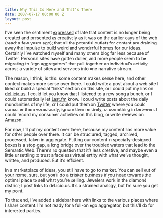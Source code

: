 ```yaml
---
title: Why This Is Here and That's There
date: 2007-07-17 00:00:00 Z
layout: post
---
```





I’ve seen the sentiment [expressed](http://www.bluishorange.com/?x=2007_07_01_archive.html#7937343896940110304) of late that content is no longer being created and presented as creatively as it was on the earlier days of the web (read: a few years ago); that all the potential outlets for content are draining away the impulse to build weird and wonderful homes for our ideas. Certainly I’ve watched myself and many others blog far less because of Twitter. Personal sites have gotten duller, and more people seem to be migrating to “ego aggregators” that pull together an individual’s activity across a variety of sites and services into one narrative stream.

The reason, I think, is this: some content makes sense here, and other content makes more sense over there. I could write a post about a web site I liked or build a special “links” section on this site, or I could put my link on [del.icio.us](http://del.icio.us). I could let you know that I listened to a new song a bunch, or I could automatically let [Last.fm](http://last.fm) know. I could write posts about the daily mundanities of my life, or I could put them on [Twitter](http://twitter.com) where you could consume them voraciously, ignore them entirely, or something in between. I could record my consumer activities on this blog, or write reviews on Amazon.

For now, I’ll put my content over there, because my content has more value for other people over there. It can be structured, tagged, archived, processed, taken in aggregate. Putting our content in specially-designed boxes is a stop-gap, a long bridge over the troubled waters that lead to the Semantic Web. There’s no question that it’s less creative, and maybe even a little unsettling to trust a faceless virtual entity with what we’ve thought, written, and produced. But it’s efficient.

In a marketplace of ideas, you still have to go to market. You can sell out of your home, sure, but you’ll do a brisker business if you head towards the optimal place to sell what you’re selling. Jewelers work in the diamond district; I post links to del.icio.us. It’s a strained analogy, but I’m sure you get my point.

To that end, I’ve added a sidebar here with links to the various places where I share content. I’m not ready for a full-on ego aggregator, but this’ll do for interested parties.
